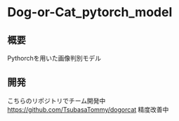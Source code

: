 # Dog-or-Cat_pytorch_model

## 概要
Pythorchを用いた画像判別モデル

## 開発
こちらのリポジトリでチーム開発中
https://github.com/TsubasaTommy/dogorcat
精度改善中
